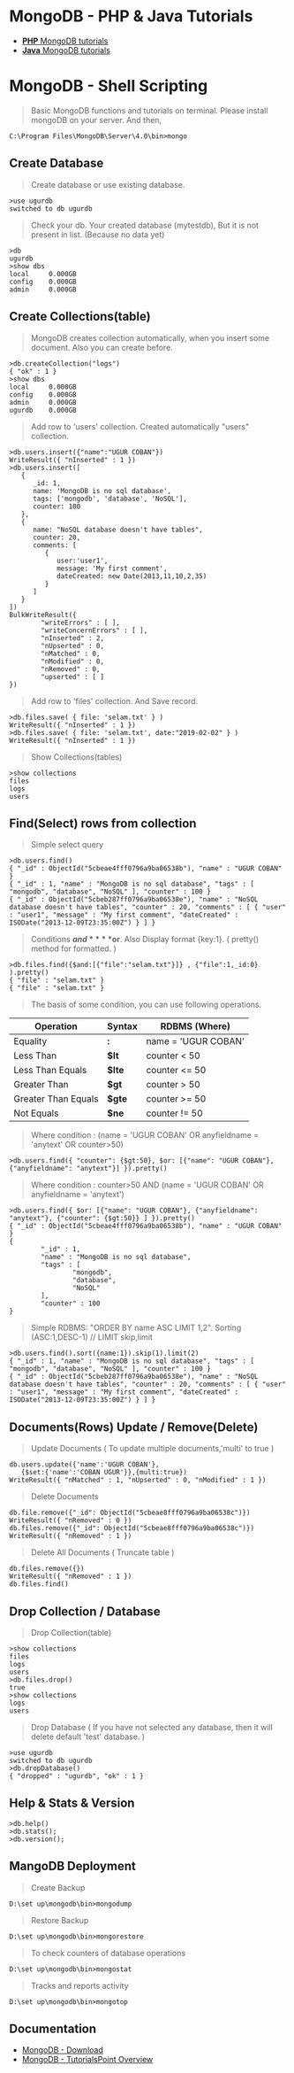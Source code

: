 # MongoDB - PHP & Java Tutorials
- [**PHP** MongoDB tutorials](https://github.com/ugrcoban/mongoDB/tree/master/php)
- [**Java** MongoDB tutorials](https://github.com/ugrcoban/mongoDB/tree/master/java)

# MongoDB - Shell Scripting
> Basic MongoDB functions and tutorials on terminal. Please install mongoDB on your server. And then,
```
C:\Program Files\MongoDB\Server\4.0\bin>mongo
```



## Create Database
> Create database or use existing database.
```
>use ugurdb
switched to db ugurdb
```

> Check your db. Your created database (mytestdb), But it is not present in list. (Because no data yet)
```
>db
ugurdb
>show dbs
local     0.000GB
config    0.000GB
admin     0.000GB
```



## Create Collections(table)
> MongoDB creates collection automatically, when you insert some document. Also you can create before.
```
>db.createCollection("logs")
{ "ok" : 1 }
>show dbs
local     0.000GB
config    0.000GB
admin     0.000GB
ugurdb    0.000GB
```

> Add row to 'users' collection. Created automatically "users" collection.
```
>db.users.insert({"name":"UGUR COBAN"})
WriteResult({ "nInserted" : 1 })
>db.users.insert([
   {
      _id: 1, 
      name: 'MongoDB is no sql database',
      tags: ['mongodb', 'database', 'NoSQL'],
      counter: 100
   },
   {
      name: "NoSQL database doesn't have tables",
      counter: 20, 
      comments: [	
         {
            user:'user1',
            message: 'My first comment',
            dateCreated: new Date(2013,11,10,2,35)
         }
      ]
   }
])
BulkWriteResult({
        "writeErrors" : [ ],
        "writeConcernErrors" : [ ],
        "nInserted" : 2,
        "nUpserted" : 0,
        "nMatched" : 0,
        "nModified" : 0,
        "nRemoved" : 0,
        "upserted" : [ ]
})
```

> Add row to 'files' collection. And Save record. 
```
>db.files.save( { file: 'selam.txt' } )
WriteResult({ "nInserted" : 1 })
>db.files.save( { file: 'selam.txt', date:"2019-02-02" } )
WriteResult({ "nInserted" : 1 })
```

> Show Collections(tables)
```
>show collections
files
logs
users
```


## Find(Select) rows from collection
> Simple select query
```
>db.users.find()
{ "_id" : ObjectId("5cbeae4fff0796a9ba06538b"), "name" : "UGUR COBAN" }
{ "_id" : 1, "name" : "MongoDB is no sql database", "tags" : [ "mongodb", "database", "NoSQL" ], "counter" : 100 }
{ "_id" : ObjectId("5cbeb287ff0796a9ba06538e"), "name" : "NoSQL database doesn't have tables", "counter" : 20, "comments" : [ { "user" : "user1", "message" : "My first comment", "dateCreated" : ISODate("2013-12-09T23:35:00Z") } ] }
```

> Conditions **$and** **$or**. Also Display format {key:1}. ( pretty() method for formatted. )
```
>db.files.find({$and:[{"file":"selam.txt"}]} , {"file":1,_id:0} ).pretty()
{ "file" : "selam.txt" }
{ "file" : "selam.txt" }
```

> The basis of some condition, you can use following operations.

| Operation | Syntax | RDBMS (Where) |
| ------ | ------ | ------ |
| Equality | **:** | name = 'UGUR COBAN'
| Less Than	 | **$lt** | counter < 50
| Less Than Equals	 | **$lte** | counter <= 50
| Greater Than	 | **$gt** | counter > 50
| Greater Than Equals	 | **$gte** | counter >= 50
| Not Equals	 | **$ne** | counter != 50

> Where condition : (name = 'UGUR COBAN' OR anyfieldname = 'anytext' OR counter>50)
```
>db.users.find({ "counter": {$gt:50}, $or: [{"name": "UGUR COBAN"}, {"anyfieldname": "anytext"}] }).pretty()
```

> Where condition : counter>50 AND (name = 'UGUR COBAN' OR anyfieldname = 'anytext')
```
>db.users.find({ $or: [{"name": "UGUR COBAN"}, {"anyfieldname": "anytext"}, {"counter": {$gt:50}} ] }).pretty()
{ "_id" : ObjectId("5cbeae4fff0796a9ba06538b"), "name" : "UGUR COBAN" }
{
        "_id" : 1,
        "name" : "MongoDB is no sql database",
        "tags" : [
                "mongodb",
                "database",
                "NoSQL"
        ],
        "counter" : 100
}
```

> Simple RDBMS: "ORDER BY name ASC LIMIT 1,2". Sorting (ASC:1,DESC-1) //  LIMIT skip,limit
```
>db.users.find().sort({name:1}).skip(1).limit(2)
{ "_id" : 1, "name" : "MongoDB is no sql database", "tags" : [ "mongodb", "database", "NoSQL" ], "counter" : 100 }
{ "_id" : ObjectId("5cbeb287ff0796a9ba06538e"), "name" : "NoSQL database doesn't have tables", "counter" : 20, "comments" : [ { "user" : "user1", "message" : "My first comment", "dateCreated" : ISODate("2013-12-09T23:35:00Z") } ] }
```

## Documents(Rows) Update / Remove(Delete) 
> Update Documents ( To update multiple documents,'multi' to true )
```
db.users.update({'name':'UGUR COBAN'},
   {$set:{'name':'COBAN UGUR'}},{multi:true})
WriteResult({ "nMatched" : 1, "nUpserted" : 0, "nModified" : 1 })
```

> Delete Documents 
```
db.file.remove({"_id": ObjectId("5cbeae8fff0796a9ba06538c")})
WriteResult({ "nRemoved" : 0 })
db.files.remove({"_id": ObjectId("5cbeae8fff0796a9ba06538c")})
WriteResult({ "nRemoved" : 1 })
```

> Delete All Documents ( Truncate table )
```
db.files.remove({})
WriteResult({ "nRemoved" : 1 })
db.files.find()
```


## Drop Collection / Database
> Drop Collection(table)
```
>show collections
files
logs
users
>db.files.drop()
true
>show collections
logs
users
```

> Drop Database  ( If you have not selected any database, then it will delete default 'test' database. )
```
>use ugurdb
switched to db ugurdb
>db.dropDatabase()
{ "dropped" : "ugurdb", "ok" : 1 }
```

## Help & Stats & Version
```
>db.help()
>db.stats();
>db.version();
```

## MangoDB Deployment
> Create Backup
```
D:\set up\mongodb\bin>mongodump
```

> Restore Backup
```
D:\set up\mongodb\bin>mongorestore
```

> To check counters of database operations
```
D:\set up\mongodb\bin>mongostat
```

> Tracks and reports activity
```
D:\set up\mongodb\bin>mongotop
```
 

## Documentation

* [MongoDB - Download](https://www.mongodb.com/download-center/community)
* [MongoDB - TutorialsPoint Overview](https://www.tutorialspoint.com/mongodb/index.htm)
